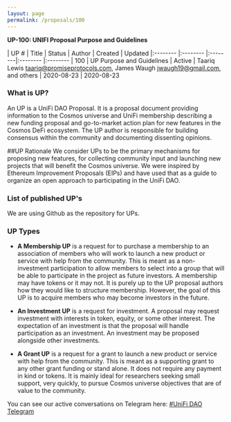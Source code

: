 ```yaml
---
layout: page
permalink: /proposals/100
---
```

**UP-100: UNIFI Proposal Purpose and Guidelines**

| UP # | Title | Status | Author | Created | Updated
|:-------- |:-------- |:--------|:-------- |:--------
| 100 | UP Purpose and Guidelines | Active | Taariq Lewis <taariq@promiseprotocols.com>, James Waugh   <jwaugh19@gmail.com>, and others | 2020-08-23 | 2020-08-23  
 

### What is UP?
An UP is a UniFi DAO Proposal. It is a proposal document providing information to the Cosmos universe and UniFi membership describing a new funding proposal and go-to-market action plan for new features in the Cosmos DeFi ecosystem. The UP author is responsible for building consensus within the community and documenting dissenting opinions.

##UP Rationale
We consider UPs to be the primary mechanisms for proposing new features, for collecting community input and launching new projects that will benefit the Cosmos universe. We were inspired by Ethereum Improvement Proposals (EIPs) and have used that as a guide to organize an open approach to participating in the UniFi DAO.

### List of published UP's
We are using Github as the repository for UPs. 

### UP Types

* **A Membership UP** is a request for to purchase a membership to an association of members who will work to launch a new product or service with help from the community. This is meant as a non-investment participation to allow members to select into a group that will be able to participate in the project as future investors. A membership may have tokens or it may not. It is purely up to the UP proposal authors how they would like to structure membership. However, the goal of this UP is to acquire members who may become investors in the future.

* **An Investment UP**  is a request for investment. A proposal may request investment with interests in token, equity, or some other interest. The expectation of an investment is that the proposal will handle participation as an investment. An investment may be proposed alongside other investments.

* **A Grant UP** is a request for a grant to launch a new product or service with help from the community. This is meant as a supporting grant to any other grant funding or stand alone. It does not require any payment in kind or tokens. It is mainly ideal for researchers seeking small support, very quickly, to pursue Cosmos universe objectives that are of value to the community.



You can see our active conversations on Telegram here:
[#UniFi DAO Telegram](https://t.me/unificosmos)
